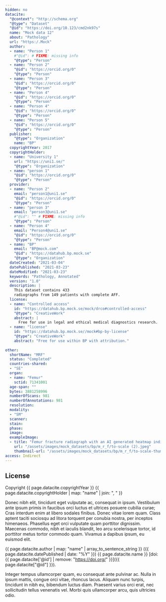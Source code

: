 ```yaml
---
hidden: no
datacite:
  "@context": "http://schema.org"
  "@type": "Dataset"
  "@id": "https://doi.org/10.123/cmd2nk97s"
  name: "Mock data 12"
  about: "Pathology"
  url: "https:/.Mock"
  author:
  - name: "Person 1"
    #"@id": # FIXME: missing info
    "@type": "Person"
  - name: "Person 2"
    "@id": "https://orcid.org/0"
    "@type": "Person"
  - name: "Person 3"
    "@id": "https://orcid.org/0"
    "@type": "Person"
  - name: "Person 4"
    "@id": "https://orcid.org/0"
    "@type": "Person"
  - name: "Person 4"
    "@id": "https://orcid.org/0"
    "@type": "Person"
  - name: "Person 5"
    "@id": "https://orcid.org/0"
    "@type": "Person"
  publisher:
    "@type": "Organization"
    name: "BP"
  copyrightYear: 2017
  copyrightHolder:
  - name: "University 1"
    url: "https://uni1.se/"
    "@type": "Organization"
  - name: "person 1"
    "@id": "https://orcid.org/0"
    "@type": "Person"
  provider:
  - name: "Person 2"
    email: "person1@uni1.se"
    "@id": "https://orcid.org/0"
    "@type": "Person"
  - name: "person 3"
    email: "person3@uni1.se"
    #"@id": "" # FIXME: missing info
    "@type": "Person"        
  - name: "Person 4"
    email: "Person4@uni1.se"
    "@id": "https://orcid.org/0"
    "@type": "Person"
  - name: "BP"
    email: "BP@mock.com"
    "@id": "https://datahub.bp.mock.se"
    "@type": "Organization"
  dateCreated: "2021-03-04"
  datePublished: "2021-03-23"
  dateModified: "2021-03-23"
  keywords: "Pathology, Annotated"
  version: "1.0"
  description: |
    This dataset contains 433
    radiographs from 149 patients with complete AFF.
  license:
  - name: "Controlled access"
    id: "https://datahub.bp.mock.se/mock/drco#controlled-access"
    "@type": "CreativeWork"
    abstract: |
      Free for use in legal and ethical medical diagnostics research.
  - name: "license"
    id: "https://datahub.bp.mock.se//mock#bp-by-license"
    "@type": "CreativeWork"
    abstract: "Free for use within BP with attribution."
 
other:
  shortName: "MRF"
  status: "Completed"
  countries-shared:
  - "SE"
  organ:
  - name: "Femur"
    sctid: 71341001 
  age-span: ""
  bytes: 3881258996
  numberOfScans: 981
  numberOfAnnotations: 981
  resolution:
  modality:
  - "SM"
  scanner:
  stain:
  phase:
  image:
  exampleImage:
  - title: "Femur fracture radiograph with an AI generated heatmap indicating probable presence and location of an Atypical Femur Fracture."
    url: "/assets/images/mock_datasets/bp/m_r_f/to-scale (2).jpeg"
    thumbnail-url: "/assets/images/mock_datasets/bp/m_r_f/to-scale-thumbnail (2).jpeg"
access: Indirect
---
```



## License






Copyright
{{ page.datacite.copyrightYear }}
{{ page.datacite.copyrightHolder | map: "name" |  join: ", " }}

Donec nibh elit, tincidunt eget vulputate ac, consequat in ipsum. Vestibulum ante ipsum primis in faucibus orci luctus et ultrices posuere cubilia curae; Cras interdum enim at libero sodales finibus. Donec vitae lorem quam. Class aptent taciti sociosqu ad litora torquent per conubia nostra, per inceptos himenaeos. Phasellus eget orci vulputate quam porttitor dignissim. Maecenas commodo, nibh et iaculis blandit, leo arcu scelerisque tortor, id porttitor metus tortor commodo quam. Vivamus a dapibus ipsum, eu euismod elit.

{{ page.datacite.author | map: "name" | array_to_sentence_string }}
({{ page.datacite.datePublished | date: "%Y" }})
{{ page.datacite.name }}
[doi:{{ page.datacite['@id'] | remove: "https://doi.org/" }}]({{ page.datacite["@id"] }}).

 Integer tempus ullamcorper quam, eu consequat ante pulvinar ac. Nulla in ipsum mattis, congue orci vitae, rhoncus lacus. Aliquam nunc turpis, tincidunt in nibh eu, bibendum luctus diam. Praesent varius orci erat, nec sollicitudin tellus venenatis vel. Morbi quis ullamcorper arcu, quis ultricies odio.
